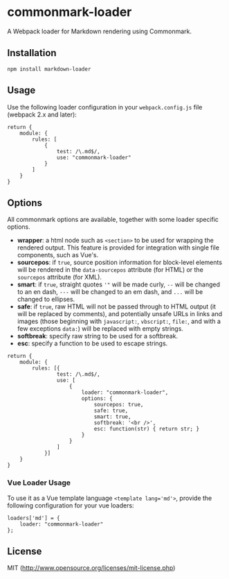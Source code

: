 # commonmark-loader
A Webpack loader for Markdown rendering using Commonmark.

## Installation
~~~
npm install markdown-loader
~~~

## Usage
Use the following loader configuration in your `webpack.config.js` file (webpack 2.x and later):

~~~
return {
    module: {
        rules: [
            {
                test: /\.md$/,
                use: "commonmark-loader"
            }
        ]
    }
}
~~~

## Options

All commonmark options are available, together with some loader specific options.

- **wrapper**: a html node such as `<section>` to be used for wrapping the rendered output. This feature is provided for integration with single file components, such as Vue's. 
- **sourcepos**: if `true`, source position information for block-level elements will be rendered in the `data-sourcepos` attribute (for HTML) or the `sourcepos` attribute (for XML).
- **smart**: if `true`, straight quotes `'"` will be made curly, `--` will be changed to an en dash, `---` will be changed to an em dash, and `...` will be changed to ellipses.
- **safe**: if `true`, raw HTML will not be passed through to HTML output (it will be replaced by comments), and potentially unsafe URLs in links and images (those beginning with `javascript:`, `vbscript:`, `file:`, and with a few exceptions `data:`) will be replaced with empty strings.
- **softbreak**: specify raw string to be used for a softbreak.
- **esc**: specify a function to be used to escape strings.

~~~
return {
    module: {
        rules: [{
                test: /\.md$/,
                use: [
                    {
                        loader: "commonmark-loader",
                        options: {
                            sourcepos: true,
                            safe: true,
                            smart: true,
                            softbreak: '<br />',
                            esc: function(str) { return str; }
                        }
                    }
                ]
            }]
    }
}
~~~

### Vue Loader Usage

To use it as a Vue template language `<template lang='md'>`, provide the following configuration for your vue loaders:

~~~
loaders['md'] = {
    loader: "commonmark-loader"
};
~~~

## License
MIT (http://www.opensource.org/licenses/mit-license.php)